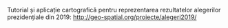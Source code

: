 Tutorial și aplicație cartografică pentru reprezentarea rezultatelor alegerilor prezidențiale din 2019: http://geo-spatial.org/proiecte/alegeri2019/
